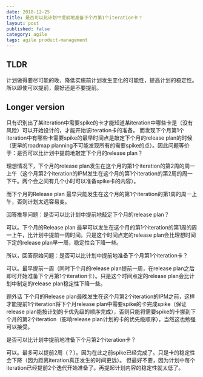 ```yaml
---
date: 2018-12-25
title: 是否可以比计划中提前地准备下个月第1个iteration卡？
layout: post
published: false
category: agile
tags: agile product-management
---
```


## TLDR 
计划做得要尽可能的晚，降低实施前计划发生变化的可能性，提高计划的稳定性。所以即使可以提前，最好还是不要提前。

## Longer version 

只有识别出了某iteration中需要spike的卡才能知道某iteration中哪些卡是（没有风险）可以开始设计的，才能开始该iteration卡的准备。
而发现下个月第1个iteration中有哪些卡需要spike的最早时间点是敲定下个月的release plan的时候（更早的roadmap planning不可能发现所有的需要spike的点）。因此问题等价于：是否可以比计划中提前地敲定下个月的release plan？

理想情况下，下个月的release plan发生在这个月的第1个iteration的第2周的周一上午（这个月第2个iteration的IPM发生在这个月的第1个iteration的第2周的周一下午。两个会之间有几个小时可以准备spike卡的内容）。

而下个月的Release plan 最早只能发生在这个月的第1个iteration的第1周的周一上午，否则计划太远容易变。

回答推导问题：是否可以比计划中提前地敲定下个月的release plan？

可以。下个月的Release plan 最早可以发生在这个月的第1个iteration的第1周的周一上午，比计划中提前一周时间。只是这个时间点定的release plan会比理想时间下定的release plan早一周，稳定性会下降一些。

所以，回答原始问题：是否可以比计划中提前地准备下个月第1个iteration卡？

可以。最早提前一周（同时下个月的release plan提前一周，在release plan之后即可开始准备下个月第1个iteration卡）。只是这个时间点定的release plan会比计划中制定的release plan稳定性下降一些。


题外话
下个月的Release plan最晚发生在这个月第2个iteration的IPM之前，这样才能提前1个iteration将下个月release plan中需要spike的卡完成spike（保证release plan能按计划的卡优先级的顺序完成），否则只能将需要spike的卡挪到下个月的第2个iteration（影响release plan计划的卡的优先级顺序），当然这也勉强可以接受。



是否可以比计划中提前地准备下个月第2个iteration卡？

可以。最多可以提前2周（？）。因为在此之前spike已经完成了。只是卡的稳定性会下降（因为距离iteration真正发生的时间更远）。
但最好不要，因为计划中每个iteration已经提前2个迭代开始准备了。再提起计划内容的稳定性就太低了。